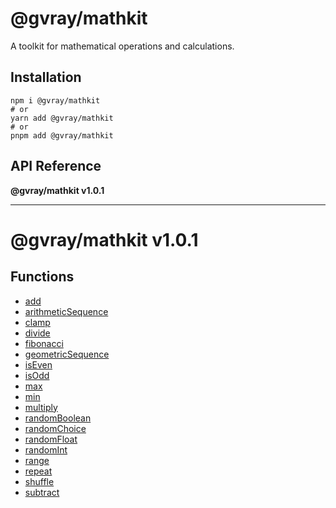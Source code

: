 # @gvray/mathkit

A toolkit for mathematical operations and calculations.

## Installation

```shell
npm i @gvray/mathkit
# or
yarn add @gvray/mathkit
# or
pnpm add @gvray/mathkit
```
<!-- AUTO-API-START -->

## API Reference

**@gvray/mathkit v1.0.1**

***

# @gvray/mathkit v1.0.1

## Functions

- [add](docs/functions/add.md)
- [arithmeticSequence](docs/functions/arithmeticSequence.md)
- [clamp](docs/functions/clamp.md)
- [divide](docs/functions/divide.md)
- [fibonacci](docs/functions/fibonacci.md)
- [geometricSequence](docs/functions/geometricSequence.md)
- [isEven](docs/functions/isEven.md)
- [isOdd](docs/functions/isOdd.md)
- [max](docs/functions/max.md)
- [min](docs/functions/min.md)
- [multiply](docs/functions/multiply.md)
- [randomBoolean](docs/functions/randomBoolean.md)
- [randomChoice](docs/functions/randomChoice.md)
- [randomFloat](docs/functions/randomFloat.md)
- [randomInt](docs/functions/randomInt.md)
- [range](docs/functions/range.md)
- [repeat](docs/functions/repeat.md)
- [shuffle](docs/functions/shuffle.md)
- [subtract](docs/functions/subtract.md)

<!-- AUTO-API-END -->